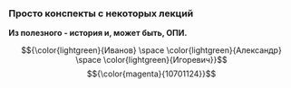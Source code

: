 ### Просто конспекты с некоторых лекций
**Из полезного - история и, может быть, ОПИ.**

$${\color{lightgreen}{Иванов} \space \color{lightgreen}{Александр} \space \color{lightgreen}{Игоревич}}$$
$${\color{magenta}{10701124}}$$
